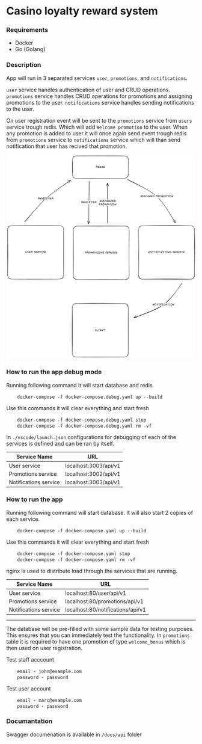 # Casino loyalty reward system

### Requirements

- Docker
- Go (Golang)

### Description

App will run in 3 separated services `user`, `promotions`, and `notifications`.

`user` service handles authentication of user and CRUD operations.
`promotions` service handles CRUD operations for promotions and assigning promotions to the user.
`notifications` service handles sending notifications to the user.

On user registration event will be sent to the `promotions` service from `users` service trough redis. Which will add `Welcome promotion` to the user.
When any promotion is added to user it will once again send event trough redis from `promotions` service to `notifications` service which will than send notification that user has recived that promotion.

![alt text](image.png)

### How to run the app debug mode

Running following command it will start database and redis

```
	docker-compose -f docker-compose.debug.yaml up --build
```

Use this commands it will clear everything and start fresh

```
	docker-compose -f docker-compose.debug.yaml stop
    docker-compose -f docker-compose.debug.yaml rm -vf
```

In `./vscode/launch.json` configurations for debugging of each of the services is defined and can be ran by itself.

| Service Name          | URL                   |
| --------------------- | --------------------- |
| User service          | localhost:3003/api/v1 |
| Promotions service    | localhost:3002/api/v1 |
| Notifications service | localhost:3003/api/v1 |

### How to run the app

Running following command will start database. It will also start 2 copies of each service.

```
	docker-compose -f docker-compose.yaml up --build
```

Use this commands it will clear everything and start fresh

```
	docker-compose -f docker-compose.yaml stop
    docker-compose -f docker-compose.yaml rm -vf
```

nginx is used to distribute load through the services that are running.

| Service Name          | URL                               |
| --------------------- | --------------------------------- |
| User service          | localhost:80/user/api/v1         |
| Promotions service    | localhost:80/promotions/api/v1    |
| Notifications service | localhost:80/notifications/api/v1 |

---

The database will be pre-filled with some sample data for testing purposes. This ensures that you can immediately test the functionality. In `promotions` table it is required to have one promotion of type `welcome_bonus` which is then used on user registration.

Test staff acccount

```
	email - john@example.com
	password - password
```

Test user account

```
	email - marc@example.com
	password - password
```

### Documantation

Swagger documenation is available in `/docs/api` folder
